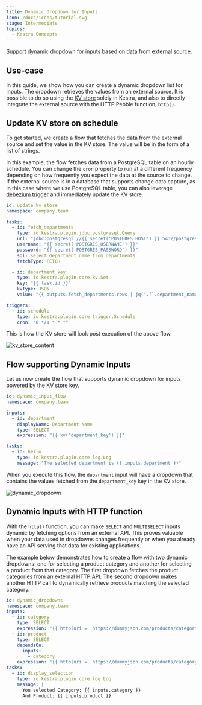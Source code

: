 ```yaml
---
title: Dynamic Dropdown for Inputs
icon: /docs/icons/tutorial.svg
stage: Intermediate
topics:
  - Kestra Concepts
---
```


Support dynamic dropdown for inputs based on data from external source.

## Use-case

In this guide, we show how you can create a dynamic dropdown list for inputs. The dropdown retrieves the values from an external source. It is possible to do so using the [KV store](../05.concepts/05.kv-store.md) solely in Kestra, and also to directly integrate the external source with the HTTP Pebble function, `http()`.

## Update KV store on schedule

To get started, we create a flow that fetches the data from the external source and set the value in the KV store. The value will be in the form of a list of strings.

In this example, the flow fetches data from a PostgreSQL table on an hourly schedule. You can change the `cron` property to run at a different frequency depending on how frequently you expect the data at the source to change. If the external source is in a database that supports change data capture, as in this case where we use PostgreSQL table, you can also leverage [debezium trigger](/plugins/debezium%20postgresql/triggers/io.kestra.plugin.debezium.postgres.trigger) and immediately update the KV store.

```yaml
id: update_kv_store
namespace: company.team

tasks:
  - id: fetch_departments
    type: io.kestra.plugin.jdbc.postgresql.Query
    url: "jdbc:postgresql://{{ secret('POSTGRES_HOST') }}:5432/postgres"
    username: "{{ secret('POSTGRES_USERNAME') }}"
    password: "{{ secret('POSTGRES_PASSWORD') }}"
    sql: select department_name from departments
    fetchType: FETCH

  - id: department_key
    type: io.kestra.plugin.core.kv.Set
    key: "{{ task.id }}"
    kvType: JSON
    value: "{{ outputs.fetch_departments.rows | jq('.[].department_name') }}"

triggers:
  - id: schedule
    type: io.kestra.plugin.core.trigger.Schedule
    cron: "0 */1 * * *"
```

This is how the KV store will look post execution of the above flow.

![kv_store_content](/docs/how-to-guides/dynamic-inputs/kv_store_content.png)

## Flow supporting Dynamic Inputs

Let us now create the flow that supports dynamic dropdown for inputs powered by the KV store key.

```yaml
id: dynamic_input_flow
namespace: company.team

inputs:
  - id: department
    displayName: Department Name
    type: SELECT
    expression: "{{ kv('department_key') }}"

tasks:
  - id: hello
    type: io.kestra.plugin.core.log.Log
    message: "The selected department is {{ inputs.department }}"
```

When you execute this flow, the `department` input will have a dropdown that contains the values fetched from the `department_key` key in the KV store.

![dynamic_dropdown](/docs/how-to-guides/dynamic-inputs/dynamic_dropdown.png)

## Dynamic Inputs with HTTP function

With the `http()` function, you can make `SELECT` and `MULTISELECT` inputs dynamic by fetching options from an external API. This proves valuable when your data used in dropdowns changes frequently or when you already have an API serving that data for existing applications.

The example below demonstrates how to create a flow with two dynamic dropdowns: one for selecting a product category and another for selecting a product from that category. The first dropdown fetches the product categories from an external HTTP API. The second dropdown makes another HTTP call to dynamically retrieve products matching the selected category.

```yaml
id: dynamic_dropdowns
namespace: company.team
inputs:
  - id: category
    type: SELECT
    expression: "{{ http(uri = 'https://dummyjson.com/products/categories') | jq('.[].slug') }}"
  - id: product
    type: SELECT
    dependsOn:
      inputs:
        - category
    expression: "{{ http(uri = 'https://dummyjson.com/products/category/' + inputs.category) | jq('.products[].title') }}"
tasks:
  - id: display_selection
    type: io.kestra.plugin.core.log.Log
    message: |
      You selected Category: {{ inputs.category }}
      And Product: {{ inputs.product }}
```

